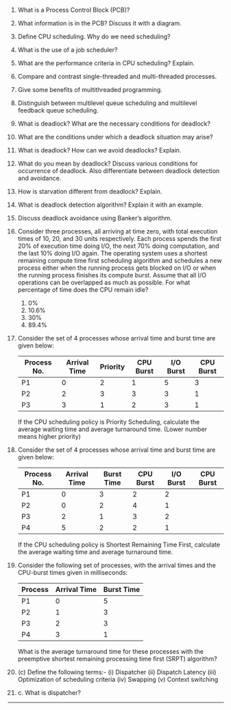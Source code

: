 1. What is a Process Control Block (PCB)?
2. What information is in the PCB? Discuss it with a diagram.
3. Define CPU scheduling. Why do we need scheduling?
4. What is the use of a job scheduler?
5. What are the performance criteria in CPU scheduling? Explain.

6. Compare and contrast single-threaded and multi-threaded processes.
7. Give some benefits of multithreaded programming.

8. Distinguish between multilevel queue scheduling and multilevel feedback queue scheduling.

9. What is deadlock? What are the necessary conditions for deadlock?
10. What are the conditions under which a deadlock situation may arise?
11. What is deadlock? How can we avoid deadlocks? Explain.
12. What do you mean by deadlock? Discuss various conditions for occurrence of deadlock. Also differentiate between deadlock detection and avoidance.
13. How is starvation different from deadlock? Explain.

14. What is deadlock detection algorithm? Explain it with an example.
15. Discuss deadlock avoidance using Banker’s algorithm.

16. Consider three processes, all arriving at time zero, with total execution times of 10, 20, and 30 units respectively. Each process spends the first 20% of execution time doing I/O, the next 70% doing computation, and the last 10% doing I/O again. The operating system uses a shortest remaining compute time first scheduling algorithm and schedules a new process either when the running process gets blocked on I/O or when the running process finishes its compute burst. Assume that all I/O operations can be overlapped as much as possible. For what percentage of time does the CPU remain idle?

    1. 0%
    2. 10.6%
    3. 30%
    4. 89.4%

17. Consider the set of 4 processes whose arrival time and burst time are given below:

    | Process No. | Arrival Time | Priority | CPU Burst | I/O Burst | CPU Burst |
    | ----------- | ------------ | -------- | --------- | --------- | --------- |
    | P1          | 0            | 2        | 1         | 5         | 3         |
    | P2          | 2            | 3        | 3         | 3         | 1         |
    | P3          | 3            | 1        | 2         | 3         | 1         |

    If the CPU scheduling policy is Priority Scheduling, calculate the average waiting time and average turnaround time. (Lower number means higher priority)

18. Consider the set of 4 processes whose arrival time and burst time are given below:

    | Process No. | Arrival Time | Burst Time | CPU Burst | I/O Burst | CPU Burst |
    | ----------- | ------------ | ---------- | --------- | --------- | --------- |
    | P1          | 0            | 3          | 2         | 2         |           |
    | P2          | 0            | 2          | 4         | 1         |           |
    | P3          | 2            | 1          | 3         | 2         |           |
    | P4          | 5            | 2          | 2         | 1         |           |

    If the CPU scheduling policy is Shortest Remaining Time First, calculate the average waiting time and average turnaround time.

19. Consider the following set of processes, with the arrival times and the CPU-burst times given in milliseconds:

    | Process | Arrival Time | Burst Time |
    | ------- | ------------ | ---------- |
    | P1      | 0            | 5          |
    | P2      | 1            | 3          |
    | P3      | 2            | 3          |
    | P4      | 3            | 1          |

    What is the average turnaround time for these processes with the preemptive shortest remaining processing time first (SRPT) algorithm?

20. (c) Define the following terms:-
(i) Dispatcher
(ii) Dispatch Latency
(iii) Optimization of scheduling criteria
(iv) Swapping
(v) Context switching

21. c. What is dispatcher?
---
